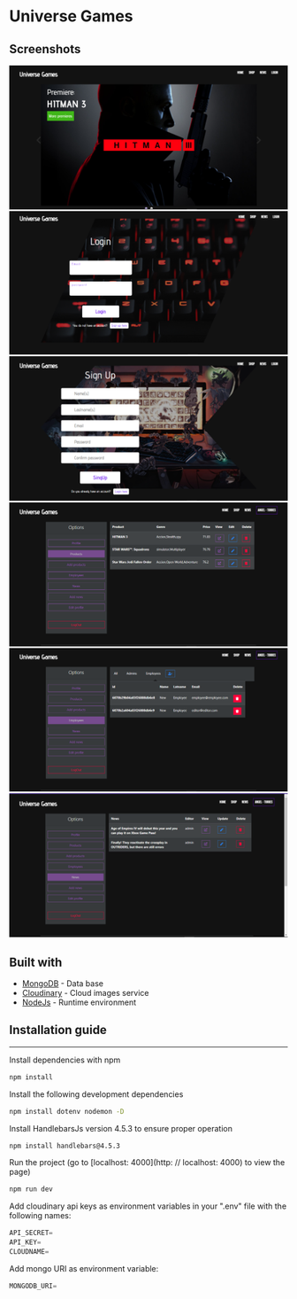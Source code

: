 # Universe Games

## Screenshots
![](screenshots/image6.png)
![](screenshots/image5.png)
![](screenshots/image4.png)
![](screenshots/image3.png)
![](screenshots/image2.png)
![](screenshots/image1.png)

## Built with

* [MongoDB](https://www.mongodb.com/cloud) - Data base
* [Cloudinary](https://cloudinary.com/) - Cloud images service
* [NodeJs](https://nodejs.org/es/) - Runtime environment

## Installation guide

---

Install dependencies with npm

```bash
npm install
```

Install the following development dependencies

```bash
npm install dotenv nodemon -D
```

Install HandlebarsJs version 4.5.3 to ensure proper operation

```bash
npm install handlebars@4.5.3
```

Run the project (go to [localhost: 4000](http: // localhost: 4000) to view the page)

```bash
npm run dev
```

Add cloudinary api keys as environment variables in your ".env" file with the following names:

```jsx
API_SECRET=
API_KEY=
CLOUDNAME=
```

Add mongo URI as environment variable:

```jsx
MONGODB_URI= 
```

